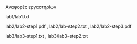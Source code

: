 Aναφορές εργαστηρίων

lab1/lab1.txt

lab2/lab2-step1.pdf , lab2/lab-step2.txt , lab2/lab2-step3.pdf

lab3/lab3-step1.txt , lab3/lab3-step2.txt

